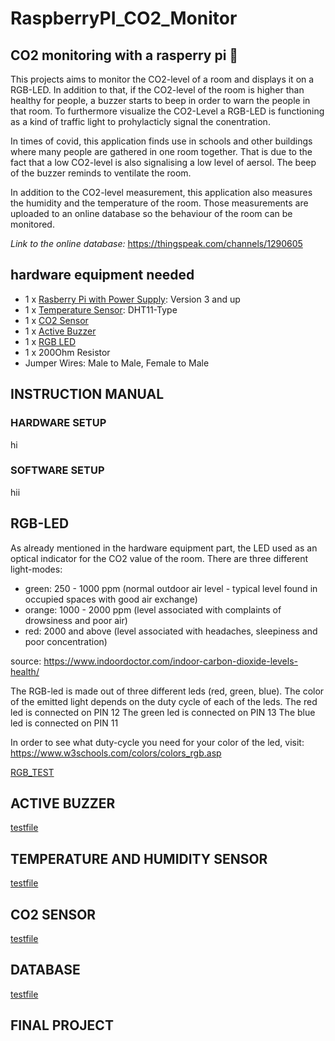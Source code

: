 # RaspberryPI_CO2_Monitor
## CO2 monitoring with a rasperry pi :monkey:

This projects aims to monitor the CO2-level of a room and displays it on a RGB-LED. In addition to that, if the CO2-level of the room is higher than healthy for people, a buzzer starts to beep in order to warn the people in that room. To furthermore visualize the CO2-Level a RGB-LED is functioning as a kind of traffic light to prohylacticly signal the conentration.

In times of covid, this application finds use in schools and other buildings where many people are gathered in one room together.
That is due to the fact that a low CO2-level is also signalising a low level of aersol. The beep of the buzzer reminds to ventilate the room. 

In addition to the CO2-level measurement, this application also measures the humidity and the temperature of the room. Those measurements are uploaded to an online database so the behaviour of the room can be monitored.

*Link to the online database:* https://thingspeak.com/channels/1290605

## hardware equipment needed
- 1 x [Rasberry Pi with Power Supply](https://www.raspberrypi.org/products/): Version 3 and up 
- 1 x [Temperature Sensor](https://media.digikey.com/pdf/Data%20Sheets/Adafruit%20PDFs/DHT11_Humidity_TempSensor.pdf): DHT11-Type 
- 1 x [CO2 Sensor](https://www.winsen-sensor.com/d/files/PDF/Infrared%20Gas%20Sensor/NDIR%20CO2%20SENSOR/MH-Z19%20CO2%20Ver1.0.pdf)
- 1 x [Active Buzzer](https://arduinomodules.info/ky-012-active-buzzer-module/)
- 1 x [RGB LED](https://arduinomodules.info/ky-016-rgb-full-color-led-module/)
- 1 x 200Ohm Resistor
- Jumper Wires: Male to Male, Female to Male

## INSTRUCTION MANUAL
### HARDWARE SETUP
 hi
### SOFTWARE SETUP
hii

## RGB-LED


As already mentioned in the hardware equipment part, the LED used as an optical indicator for the CO2 value of the room.
There are three different light-modes:

- green:   250 - 1000 ppm (normal outdoor air level - typical level found in occupied spaces with good air exchange)
- orange:  1000 - 2000 ppm (level associated with complaints of drowsiness and poor air)
- red:     2000 and above (level associated with headaches, sleepiness and poor concentration)

source: https://www.indoordoctor.com/indoor-carbon-dioxide-levels-health/

The RGB-led is made out of three different leds (red, green, blue). The color of the emitted light depends on the duty cycle of each of the leds.
The red led is connected on PIN 12
The green led is connected on PIN 13
The blue led is connected on PIN 11

In order to see what duty-cycle you need for your color of the led, visit: https://www.w3schools.com/colors/colors_rgb.asp

[RGB_TEST](/test_RGB.py)
## ACTIVE BUZZER
[testfile](/test_buzzer.py)

## TEMPERATURE AND HUMIDITY SENSOR
[testfile](/)

## CO2 SENSOR
[testfile](/)

## DATABASE
[testfile](/temp_online.py)

## FINAL PROJECT

